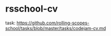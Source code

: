 # rsschool-cv

task:
https://github.com/rolling-scopes-school/tasks/blob/master/tasks/codejam-cv.md
